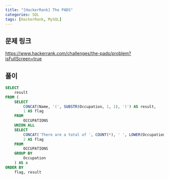 ```yaml
---
title: "[HackerRank] The PADS"
categories: SQL
tags: [HackerRank, MySQL]
---
```


## 문제 링크

<https://www.hackerrank.com/challenges/the-pads/problem?isFullScreen=true>

## 풀이

```sql
SELECT 
    result 
FROM (
    SELECT 
        CONCAT(Name, '(', SUBSTR(Occupation, 1, 1), ')') AS result, 
        1 AS flag 
    FROM 
        OCCUPATIONS 
    UNION ALL 
    SELECT 
        CONCAT('There are a total of ', COUNT(*), ' ', LOWER(Occupation), 's.') AS result, 
        2 AS flag 
    FROM 
        OCCUPATIONS 
    GROUP BY 
        Occupation
    ) AS x
ORDER BY 
    flag, result
```